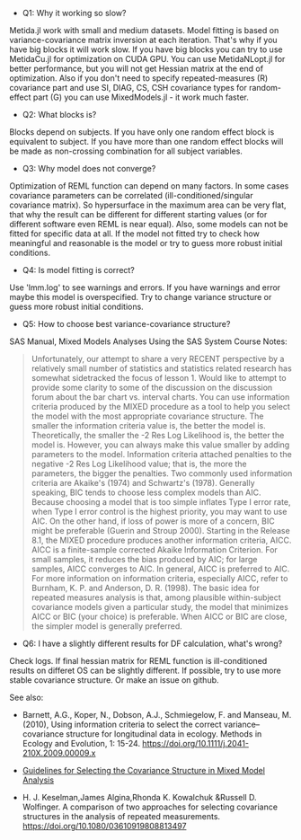 

* Q1: Why it working so slow?

Metida.jl work with small and medium datasets. Model fitting is based on variance-covariance matrix inversion at each iteration. That's why if you have big blocks it will work slow. If you have big blocks you can try to use MetidaCu.jl for optimization on CUDA GPU. You can use MetidaNLopt.jl for better performance, but you will not get Hessian matrix at the end of optimization. Also if you don't need to specify repeated-measures (R) covariance part and use SI, DIAG, CS, CSH covariance types for random-effect part (G) you can use MixedModels.jl - it work much faster.

* Q2: What blocks is?

Blocks depend on subjects. If you have only one random effect block is equivalent to subject. If you have more than one random effect blocks will be made as non-crossing combination for all subject variables.     

* Q3: Why model does not converge?

Optimization of REML function can depend on many factors. In some cases covariance parameters can be correlated (ill-conditioned/singular covariance matrix). So hypersurface in the maximum area can be very flat, that why the result can be different for different starting values (or for different software even REML is near equal). Also, some models can not be fitted for specific data at all. If the model not fitted try to check how meaningful and reasonable is the model or try to guess more robust initial conditions.

* Q4: Is model fitting is correct?

Use 'lmm.log' to see warnings and errors. If you have warnings and error maybe this model is overspecified. Try to change variance structure or guess  more robust initial conditions.

* Q5: How to choose best variance-covariance structure?

SAS Manual, Mixed Models Analyses Using the SAS System Course Notes:

> Unfortunately, our attempt to share a very RECENT perspective by a relatively small number of statistics and statistics related research has somewhat sidetracked the focus of lesson 1. Would like to attempt to provide some clarity to some of the discussion on the discussion forum about the bar chart vs. interval charts.
>You can use information criteria produced by the MIXED procedure as a tool to help you select the model with the most appropriate covariance structure. The smaller the information criteria value is, the better the model is. Theoretically, the smaller the -2 Res Log Likelihood is, the better the model is. However, you can always make this value smaller by adding parameters to the model. Information criteria attached penalties to the negative -2 Res Log Likelihood value; that is, the more the parameters, the bigger the penalties.
>Two commonly used information criteria are Akaike's (1974) and Schwartz's (1978). Generally speaking, BIC tends to choose less complex models than AIC. Because choosing a model that is too simple inflates Type I error rate, when Type I error control is the highest priority, you may want to use AIC. On the other hand, if loss of power is more of a concern, BIC might be preferable (Guerin and Stroup 2000).
>Starting in the Release 8.1, the MIXED procedure produces another information criteria, AICC. AICC is a finite-sample corrected Akaike Information Criterion. For small samples, it reduces the bias produced by AIC; for large samples, AICC converges to AIC. In general, AICC is preferred to AIC. For more information on information criteria, especially AICC, refer to Burnham, K. P. and Anderson, D. R. (1998).
>The basic idea for repeated measures analysis is that, among plausible within-subject covariance models given a particular study, the model that minimizes AICC or BIC (your choice) is preferable. When AICC or BIC are close, the simpler model is generally preferred.

* Q6: I have a slightly different results for DF calculation, what's wrong?

Check logs. If final hessian matrix for REML function is ill-conditioned results on differet OS can be slightly different. If possible, try to use more stable covariance structure. Or make an issue on github.


See also:

* Barnett, A.G., Koper, N., Dobson, A.J., Schmiegelow, F. and Manseau, M. (2010), Using information criteria to select the correct variance–covariance structure for longitudinal data in ecology. Methods in Ecology and Evolution, 1: 15-24. https://doi.org/10.1111/j.2041-210X.2009.00009.x

* [Guidelines for Selecting the Covariance Structure in Mixed Model Analysis](https://support.sas.com/resources/papers/proceedings/proceedings/sugi30/198-30.pdf)

* H. J. Keselman,James Algina,Rhonda K. Kowalchuk &Russell D. Wolfinger. A comparison of two approaches for selecting covariance structures in the analysis of repeated measurements. https://doi.org/10.1080/03610919808813497
